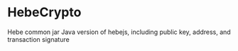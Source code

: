 # HebeCrypto
Hebe common jar
Java version of hebejs, including public key, address, and transaction signature
